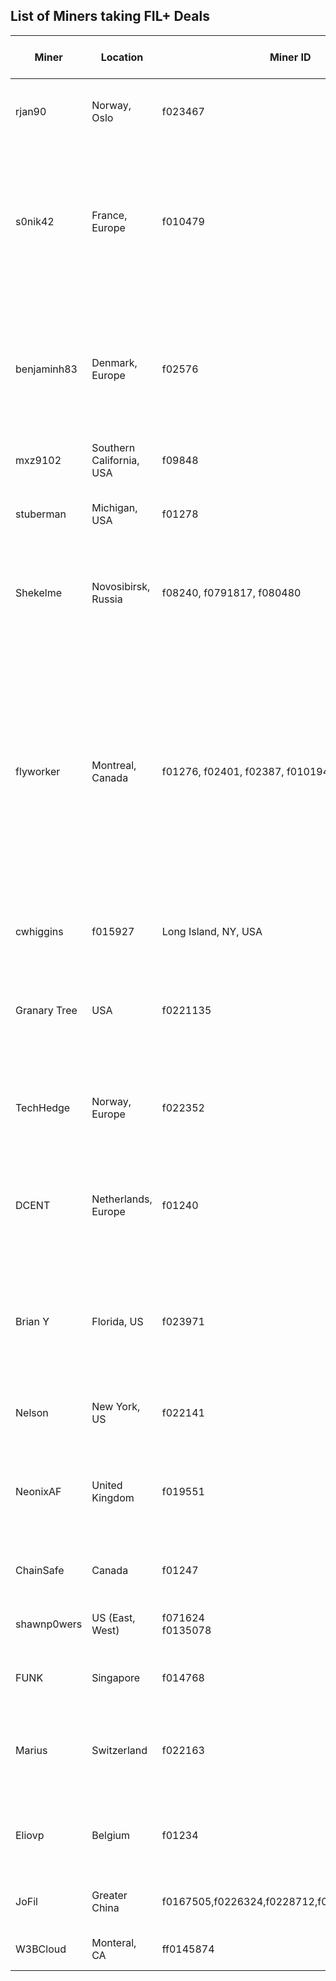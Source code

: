 ## List of Miners taking FIL+ Deals

| Miner | Location | Miner ID | Contact Information | Special Offering | Features | Terms of Service | Content Policy |
|-|-|-|-|-|-|-|-|
| rjan90 | Norway, Oslo | f023467 | Slack: Phi-rjan <br>Website: https://phimining.io/ <br>Email: contact@phimining.io | 0 FIL for verified data |Servers housed in a tier 3 datacenter in Oslo, Norway. Sub millisecond latency to the most densely populated areas of Norway. | [Terms of Service](https://phimining.io/terms-of-service.html) | _Link coming_ |
| s0nik42 | France, Europe | f010479 | Slack: @s0nik42 <br>Email : online@noelnoel.org | 0 FIL for early FIL+ Clients | Trustworthy <br>- Active community members (10k+ messages) <br>- Developing in Filecoin Ecosystems <br>- 15 years experience in Datacenters, Telecom & Security <br>- Fast retrieval<br>- 2TiB daily sealing power<br>- 2GB connectivity throughput| [Terms of Service](https://github.com/Murmuration-Labs/filecoin-node-operator-kit/blob/main/sample-terms-of-service-template.md) | [Content Policy](https://github.com/Murmuration-Labs/filecoin-node-operator-kit/blob/main/Content-Policy-Guide.md) |
| benjaminh83 | Denmark, Europe | f02576 | Slack: @benjaminh83 | 0 FIL for verified data | - 1 Gbit Fiber, Static IP behind NextGen Firewall, No VPN.<br>- 1.5TiB daily sealing power<br>- Running on 75-95% renewable energy<br>- Used energy is recirculated for heating<br>- Contributor to Calibration/SR1/SR2 and multiple slack community champion |  [Terms of Service](https://github.com/Murmuration-Labs/filecoin-node-operator-kit/blob/main/sample-terms-of-service-template.md) | [Content Policy](https://github.com/Murmuration-Labs/filecoin-node-operator-kit/blob/main/Content-Policy-Guide.md) |
| mxz9102 | Southern California, USA | f09848 | Slack: @bigbear | 0 FIL for verified data | - 1 Gbit Fiber, Static IP<br>- 2TiB daily sealing power | [Terms of Service](https://github.com/Murmuration-Labs/filecoin-node-operator-kit/blob/main/sample-terms-of-service-template.md) | [Content Policy](https://github.com/Murmuration-Labs/filecoin-node-operator-kit/blob/main/Content-Policy-Guide.md) |
| stuberman | Michigan, USA | f01278 | Slack: @stuberman | 0.000000000001 FIL GiB/epoch | - 1 Gbit Fiber<br>- UPS protected system<br>-Min size 2 GiB<br>- Max size 32GiB<br>- 768GiB daily sealing power | _Link coming_ | _Link coming_ |
| Shekelme |  Novosibirsk, Russia | f08240, f0791817, f080480 | Slack: @rabinovitch<br>Email: aleksei.shcherbina@yandex.ru | 0.000000002 FIL GiB/epoch (price may change subject to basefee) | - 100 Mbit PON (can change to 1 Gbit if necessary) <br>- UPS protected operation<br>- Min size 100 MiB<br>- Max size 32 GiB<br>- Raidz2 array to store your data. | [Terms of Service](https://github.com/Murmuration-Labs/filecoin-node-operator-kit/blob/main/sample-terms-of-service-template.md) | [Content Policy](https://github.com/Murmuration-Labs/filecoin-node-operator-kit/blob/main/Content-Policy-Guide.md) |
| flyworker |  Montreal, Canada | f01276, f02401, f02387, f010194 | Slack: @Charles Cao - NBFS<br>Website: https://nbfspool.com<br>Email: contact@nbai.io | <br>Price per GiB: 0.0000001 FIL<br> Verified Price per GiB: 0 FIL<br>_Floating fees apply to price when basefee above 1 nFIL_ | - 1 Gbit Fiber<br>- Tier3 Data Center<br>- Directly connect to all major clouds, including AWS, Azure, Google Cloud, Oracle Cloud etc.<br>- Security staff on-site 24x7x365, Concurrently maintainable 10MW N+1 UPS Architecture. Flexible 2N solution available, minimum of 72 hours of on site fuel storage at full load with diverse fueling contractor arrangements<br>- 10TiB Daily sealing power<br>- Contributor to Calibration/SR1/SR2/Slingshot and multiple slack community champion<br>- China node on Demand | [Terms of Service](https://github.com/Murmuration-Labs/filecoin-node-operator-kit/blob/main/sample-terms-of-service-template.md) | [Content Policy](https://github.com/Murmuration-Labs/filecoin-node-operator-kit/blob/main/Content-Policy-Guide.md) |
| cwhiggins | f015927 | Long Island, NY, USA | Slack: @Chris<br>Email: chris@creativedigitalindustries.com | 0.000000000001 FIL GiB/epoch | -1 Gbit Fiber<br>- UPS protected system<br>- Max size 32Gib<br>- 750 GiB daily sealing power |  [Terms of Service](https://github.com/Murmuration-Labs/filecoin-node-operator-kit/blob/main/sample-terms-of-service-template.md) | _Link coming_ |
| Granary Tree | USA | f0221135 | Slack: @jburnett | 0.000000000001 FIL GiB/epoch | Secure datacenter with<br/>- Multi-vendor 1 Gbps<br/>- UPS with diesel backup<br/>Availability<br/>- Min size 100 MiB<br>- Max size 32GiB (or contact us)<br/>- 160GiB daily sealing power | [Terms of Service](https://github.com/GranaryTree/filecoin-node-operator-kit/blob/main/sample-terms-of-service-template.md) | _cf. Terms of Service_ |
| TechHedge | Norway, Europe | f022352 | Slack: @reiers <br>Email: techhedge@filecoin.no | 0 FIL for FIL+ Clients | TechHedge Home Mining <br>- Active community member <br>- 24/7 Security <br>- Controlled Temperature <br>- Fast retrieval<br>- 3TiB daily sealing power<br>- 1Gbps/Fiber Redundant | [Terms of Service](https://github.com/Murmuration-Labs/filecoin-node-operator-kit/blob/main/sample-terms-of-service-template.md) | [Content Policy](https://github.com/Murmuration-Labs/filecoin-node-operator-kit/blob/main/Content-Policy-Guide.md) |
| DCENT | Netherlands, Europe | f01240 | Slack: @hidde <br>Website: https://www.dcent.nl/ <br>Email: hidde@speedium.nl | 0 FIL for FIL+ Clients (price may change subject to basefee) | - GlobalSwitch Amsterdam DC <br>- 24/7 Security <br>- Controlled Temperature <br>-Redundant Power <br>- Fast retrieval<br>- 10TiB daily sealing power<br>- 30Gbps/Fiber Redundant |  [Terms of Service](https://github.com/Murmuration-Labs/filecoin-node-operator-kit/blob/main/sample-terms-of-service-template.md) | [Content Policy](https://github.com/Murmuration-Labs/filecoin-node-operator-kit/blob/main/Content-Policy-Guide.md) |
| Brian Y | Florida, US | f023971 | Slack: @brian y <br>Email: brian@spiorlando.com | 0 FIL for FIL+ Clients (price may change subject to basefee) | - Tier 3 Data Center w/ 24/7/365 on site staff <br>- dual fiber backbone internet connection <br>-  Data-grade HVAC, & parallel redundant UPS with N + 1 modules <br>- Fast retrieval<br>- 4TiB daily sealing power<br>- 700Mbps up / 900Mbps |  [Terms of Service](https://github.com/Murmuration-Labs/filecoin-node-operator-kit/blob/main/sample-terms-of-service-template.md) | [Content Policy](https://github.com/Murmuration-Labs/filecoin-node-operator-kit/blob/main/Content-Policy-Guide.md) |
| Nelson | New York, US | f022141 | Slack: @nelson <br>Email: nswchen@protonmail.com | 0 FIL for FIL+ Clients (price may change subject to basefee) | - Fast retrieval<br>- 128GiB daily sealing power<br>- 400 Mbps / 20 Mbps |  [Terms of Service](https://github.com/Murmuration-Labs/filecoin-node-operator-kit/blob/main/sample-terms-of-service-template.md) | [Content Policy](https://github.com/Murmuration-Labs/filecoin-node-operator-kit/blob/main/Content-Policy-Guide.md) |
| NeonixAF | United Kingdom | f019551 | Slack: @NeonixAF f019551 <br>Email: alex.fox@neonix.io | 0 FIL for FIL+ Clients (price may change subject to basefee) | - Fast retrieval<br>- 960GiB daily sealing power<br>- 1 Gb/s <br>- Data stored on CEPH cluster with redundancy <br>- Dell/Supermicro servers <br>-  Enterprise HDDs, with UPS backup power.  |  [Terms of Service](https://github.com/Murmuration-Labs/filecoin-node-operator-kit/blob/main/sample-terms-of-service-template.md) | [Content Policy](https://github.com/Murmuration-Labs/filecoin-node-operator-kit/blob/main/Content-Policy-Guide.md) |
| ChainSafe | Canada | f01247 | Slack: @Eric Tu [ChainSafe] <br>Email: eric@chainsafe.io<br>Email: david@chainsafe.io | 0 FIL for FIL+ Clients (price may change subject to basefee) |  - Fast retrieval<br>- 300GiB daily sealing power<br>- 50M Down /10M Up  |  [Terms of Service](https://github.com/Murmuration-Labs/filecoin-node-operator-kit/blob/main/sample-terms-of-service-template.md) | [Content Policy](https://github.com/Murmuration-Labs/filecoin-node-operator-kit/blob/main/Content-Policy-Guide.md) |
| shawnp0wers | US (East, West) | f071624 <br>f0135078 | Slack: @shawnp0wers <br>Email: shawn@adept.at | 0 FIL for FIL+ Clients (price may change subject to basefee) | - Fast retrieval<br>- 160-750GiB daily sealing power<br>- 1Gbps, 1Gbps  | [Terms of Service](https://github.com/Murmuration-Labs/filecoin-node-operator-kit/blob/main/sample-terms-of-service-template.md) | [Content Policy](https://github.com/Murmuration-Labs/filecoin-node-operator-kit/blob/main/Content-Policy-Guide.md) |
| FUNK | Singapore | f014768 | Slack: @funk <br>Email: afunkhouser@fastmail.fm | 0 FIL for FIL+ Clients (price may change subject to basefee) | - Fast retrieval<br>- 128GiB daily sealing power<br>- 1Gbps  |  [Terms of Service](https://github.com/Murmuration-Labs/filecoin-node-operator-kit/blob/main/sample-terms-of-service-template.md) | [Content Policy](https://github.com/Murmuration-Labs/filecoin-node-operator-kit/blob/main/Content-Policy-Guide.md) |
| Marius | Switzerland | f022163 | Slack: @marius <br>Email: filbox@pm.me | 0 FIL for FIL+ Clients (price may change subject to basefee) | - Fast retrieval<br>- 1TiB daily sealing power<br>- 1 Gbps/Redundant<br>- 24/7 Security<br>- Redundant Power<br>- Controlled Temperature<br>- Home Mining  |  [Terms of Service](https://github.com/Murmuration-Labs/filecoin-node-operator-kit/blob/main/sample-terms-of-service-template.md) | [Content Policy](https://github.com/Murmuration-Labs/filecoin-node-operator-kit/blob/main/Content-Policy-Guide.md) |
| Eliovp | Belgium | f01234 | Slack: @Eliovp <br>Email: elio@eliovp.be | 0 FIL for FIL+ Clients (price may change subject to basefee) | - Fast retrieval<br>- 10TiB daily sealing power<br>- 10 Gbps/Redundant<br>- 24/7 Security<br>- Redundant Power<br>- Controlled Temperature  |  [Terms of Service](https://github.com/Murmuration-Labs/filecoin-node-operator-kit/blob/main/sample-terms-of-service-template.md) | [Content Policy](https://github.com/Murmuration-Labs/filecoin-node-operator-kit/blob/main/Content-Policy-Guide.md) |
| JoFil| Greater China| f0167505,f0226324,f0228712,f0364957,f0391143| Slack: @joshua.xia <br>Email: joshua.xia@aliyun.com | 0 FIL for FIL+ Clients (price may change subject to basefee) | - Fast retrieval<br>- 10TiB daily sealing power<br>- 10 Gbps/Redundant<br>- Redundant Power  |  [Terms of Service](https://github.com/Murmuration-Labs/filecoin-node-operator-kit/blob/main/sample-terms-of-service-template.md) | [Content Policy](https://github.com/Murmuration-Labs/filecoin-node-operator-kit/blob/main/Content-Policy-Guide.md) |
| W3BCloud | Monteral, CA | ff0145874 | Slack: Clint Armstrong <br>Email: clint.armstrong@w3bcloud.com | 0 FIL for FIL+ Clients | - Fast retrieval<br>- 2TiB daily sealing power<br>- Tier 3 Datacenter<br>  |  [Terms of Service](https://github.com/Murmuration-Labs/filecoin-node-operator-kit/blob/main/sample-terms-of-service-template.md) | [Content Policy](https://github.com/Murmuration-Labs/filecoin-node-operator-kit/blob/main/Content-Policy-Guide.md) |
